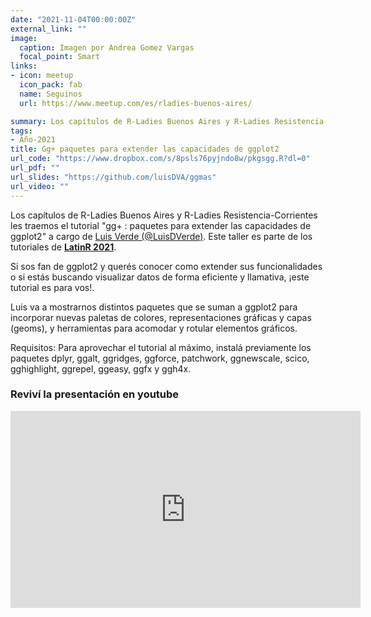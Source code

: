 ```yaml
---
date: "2021-11-04T00:00:00Z"
external_link: ""
image:
  caption: Imagen por Andrea Gomez Vargas
  focal_point: Smart
links:
- icon: meetup
  icon_pack: fab
  name: Seguinos
  url: https://www.meetup.com/es/rladies-buenos-aires/

summary: Los capítulos de R-Ladies Buenos Aires y R-Ladies Resistencia-Corrientes hostean este taller como parte de los tutoriales de LatirR 2021 
tags:
- Año-2021
title: Gg+ paquetes para extender las capacidades de ggplot2
url_code: "https://www.dropbox.com/s/8psls76pyjndo8w/pkgsgg.R?dl=0"
url_pdf: ""
url_slides: "https://github.com/luisDVA/ggmas"
url_video: ""
---
```


Los capítulos de R-Ladies Buenos Aires y R-Ladies Resistencia-Corrientes les traemos el tutorial "gg+ : paquetes para extender las capacidades de ggplot2" a cargo de [Luis Verde (@LuisDVerde)](https://luisdva.github.io/). Este taller es parte de los tutoriales de [**LatinR 2021**](https://latin-r.com/).

Si sos fan de ggplot2 y querés conocer como extender sus funcionalidades o si estás buscando visualizar datos de forma eficiente y llamativa, ¡este tutorial es para vos!.

Luis va a mostrarnos distintos paquetes que se suman a ggplot2 para incorporar nuevas paletas de colores, representaciones gráficas y capas (geoms), y herramientas para acomodar y rotular elementos gráficos.

Requisitos:
Para aprovechar el tutorial al máximo, instalá previamente los paquetes dplyr, ggalt, ggridges, ggforce, patchwork, ggnewscale, scico, gghighlight, ggrepel, ggeasy, ggfx y ggh4x.




### Reviví la presentación en youtube

<iframe width="560" height="315" src="https://www.youtube.com/embed/R0Sj0qz3o4g" title="YouTube video player" frameborder="0" allow="accelerometer; autoplay; clipboard-write; encrypted-media; gyroscope; picture-in-picture" allowfullscreen></iframe>